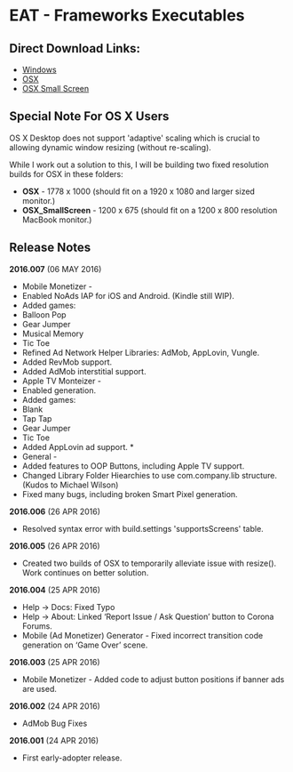 # EAT - Frameworks Executables
## Direct Download Links:
 * [Windows](https://github.com/roaminggamer/EAT-Frameworks/raw/master/latest/Windows/EAT%20Frameworks.zip)
 * [OSX](https://github.com/roaminggamer/EAT-Frameworks/raw/master/latest/OSX/EAT%20Frameworks.dmg)
 * [OSX Small Screen](https://github.com/roaminggamer/EAT-Frameworks/raw/master/latest/OSX_SmallScreen/EAT%20Frameworks.dmg)


## Special Note For OS X Users
OS X Desktop does not support 'adaptive' scaling which is crucial to allowing dynamic window resizing (without re-scaling).

While I work out a solution to this, I will be building two fixed resolution builds for OSX in these folders:
 * **OSX** - 1778 x 1000 (should fit on a 1920 x 1080 and larger sized monitor.)
 * **OSX_SmallScreen** - 1200 x 675 (should fit on a 1200 x 800 resolution MacBook monitor.)

## Release Notes

__2016.007__ (06 MAY 2016) 
 * Mobile Monetizer -
  * Enabled NoAds IAP for iOS and Android. (Kindle still WIP).
  * Added games:
   * Balloon Pop
   * Gear Jumper
   * Musical Memory
   * Tic Toe
  * Refined Ad Network Helper Libraries: AdMob, AppLovin, Vungle.
  * Added RevMob support.
  * Added AdMob interstitial support.
 * Apple TV Monteizer -
  * Enabled generation.
  * Added games:
   * Blank
   * Tap Tap
   * Gear Jumper
   * Tic Toe
 * Added AppLovin ad support. *
 * General - 
  * Added features to OOP Buttons, including Apple TV support.
  * Changed Library Folder Hiearchies to use com.company.lib structure.  (Kudos to Michael Wilson)
  * Fixed many bugs, including broken Smart Pixel generation.


__2016.006__ (26 APR 2016)
 * Resolved syntax error  with build.settings 'supportsScreens' table.  

__2016.005__ (26 APR 2016)
 * Created two builds of OSX to temporarily alleviate issue with resize().  Work continues on better solution. 


__2016.004__ (25 APR 2016)
 * Help -> Docs: Fixed Typo
 * Help -> About: Linked ‘Report Issue / Ask Question’ button to Corona Forums.
 * Mobile (Ad Monetizer) Generator - Fixed incorrect transition code generation on ‘Game Over’ scene.

__2016.003__ (25 APR 2016)
 * Mobile Monetizer - Added code to adjust button positions if banner ads are used.

__2016.002__ (24 APR 2016)
 * AdMob Bug Fixes

__2016.001__ (24 APR 2016)
 * First early-adopter release.

